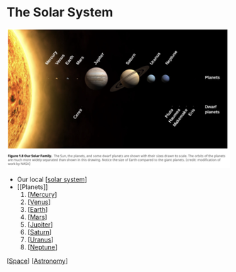 # The Solar System

![Our solar family](2020-09-06-21-10-47.png)

- Our local [[solar system]]
- [[Planets]]
  1. [[Mercury]]
  2. [[Venus]]
  3. [[Earth]]
  4. [[Mars]]
  5. [[Jupiter]]
  6. [[Saturn]]
  7. [[Uranus]]
  8. [[Neptune]]

[[Space]] [[Astronomy]]

[//begin]: # "Autogenerated link references for markdown compatibility"
[solar system]: solar-system "Solar System"
[Mercury]: mercury "Mercury"
[Venus]: venus "Venus"
[Earth]: earth "Earth"
[Mars]: mars "Mars"
[Jupiter]: jupiter "Jupiter"
[Saturn]: saturn "Saturn"
[Uranus]: uranus "Uranus"
[Neptune]: neptune "Neptune"
[Space]: space "Space"
[Astronomy]: astronomy "Astronomy"
[//end]: # "Autogenerated link references"
